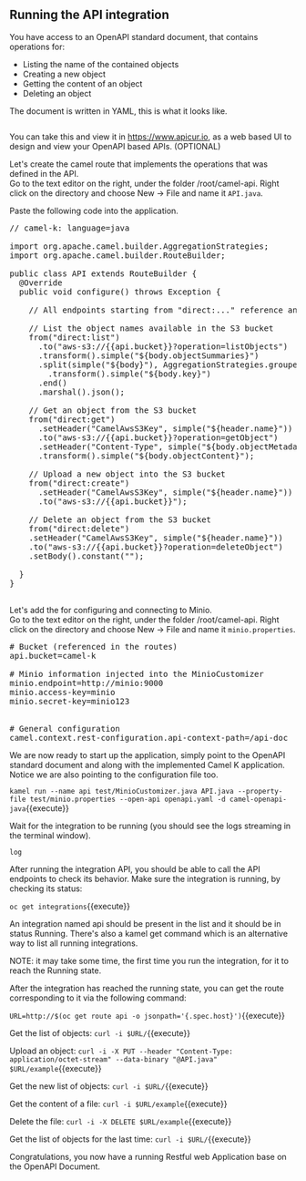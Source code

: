 ## Running the API integration

You have access to an OpenAPI standard document, that contains operations for:
 - Listing the name of the contained objects
 - Creating a new object
 - Getting the content of an object
 - Deleting an object

The document is written in YAML, this is what it looks like.

```
```

You can take this and view it in https://www.apicur.io, as a web based UI to design and view your OpenAPI based APIs. (OPTIONAL)

Let's create the camel route that implements the operations that was defined in the API.  
Go to the text editor on the right, under the folder /root/camel-api. Right click on the directory and choose New -> File and name it `API.java`.

Paste the following code into the application.

<pre class="file" data-filename="API.java" data-target="replace">
// camel-k: language=java

import org.apache.camel.builder.AggregationStrategies;
import org.apache.camel.builder.RouteBuilder;

public class API extends RouteBuilder {
  @Override
  public void configure() throws Exception {

    // All endpoints starting from "direct:..." reference an operationId defined in the "openapi.yaml" file.

    // List the object names available in the S3 bucket
    from("direct:list")
      .to("aws-s3://{{api.bucket}}?operation=listObjects")
      .transform().simple("${body.objectSummaries}")
      .split(simple("${body}"), AggregationStrategies.groupedBody())
        .transform().simple("${body.key}")
      .end()
      .marshal().json();

    // Get an object from the S3 bucket
    from("direct:get")
      .setHeader("CamelAwsS3Key", simple("${header.name}"))
      .to("aws-s3://{{api.bucket}}?operation=getObject")
      .setHeader("Content-Type", simple("${body.objectMetadata.contentType}"))
      .transform().simple("${body.objectContent}");

    // Upload a new object into the S3 bucket
    from("direct:create")
      .setHeader("CamelAwsS3Key", simple("${header.name}"))
      .to("aws-s3://{{api.bucket}}");

    // Delete an object from the S3 bucket
    from("direct:delete")
    .setHeader("CamelAwsS3Key", simple("${header.name}"))
    .to("aws-s3://{{api.bucket}}?operation=deleteObject")
    .setBody().constant("");

  }
}

</pre>

Let's add the for configuring and connecting to Minio.  
Go to the text editor on the right, under the folder /root/camel-api. Right click on the directory and choose New -> File and name it `minio.properties`.


<pre class="file" data-filename="minio.properties" data-target="replace">
# Bucket (referenced in the routes)
api.bucket=camel-k

# Minio information injected into the MinioCustomizer
minio.endpoint=http://minio:9000
minio.access-key=minio
minio.secret-key=minio123


# General configuration
camel.context.rest-configuration.api-context-path=/api-doc
</pre>


We are now ready to start up the application, simply point to the OpenAPI standard document and along with the implemented Camel K application. Notice we are also pointing to the configuration file too.

``kamel run --name api test/MinioCustomizer.java API.java --property-file test/minio.properties --open-api openapi.yaml -d camel-openapi-java``{{execute}}

Wait for the integration to be running (you should see the logs streaming in the terminal window).

```
log
```

After running the integration API, you should be able to call the API endpoints to check its behavior.
Make sure the integration is running, by checking its status:

``oc get integrations``{{execute}}

An integration named api should be present in the list and it should be in status Running. There's also a kamel get command which is an alternative way to list all running integrations.

NOTE: it may take some time, the first time you run the integration, for it to reach the Running state.

After the integration has reached the running state, you can get the route corresponding to it via the following command:

``URL=http://$(oc get route api -o jsonpath='{.spec.host}')``{{execute}}

Get the list of objects:
``curl -i $URL/``{{execute}}

Upload an object:
``curl -i -X PUT --header "Content-Type: application/octet-stream" --data-binary "@API.java" $URL/example``{{execute}}

Get the new list of objects:
``curl -i $URL/``{{execute}}

Get the content of a file:
``curl -i $URL/example``{{execute}}

Delete the file:
``curl -i -X DELETE $URL/example``{{execute}}

Get the list of objects for the last time:
``curl -i $URL/``{{execute}}

Congratulations, you now have a running Restful web Application base on the OpenAPI Document.
